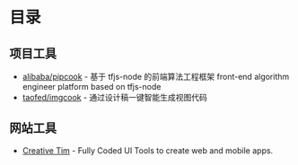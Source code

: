 # 目录

## 项目工具

- [alibaba/pipcook](https://github.com/alibaba/pipcook) - 基于 tfjs-node 的前端算法工程框架 front-end algorithm engineer platform based on tfjs-node
- [taofed/imgcook](https://github.com/taofed/imgcook) - 通过设计稿一键智能生成视图代码


## 网站工具

- [Creative Tim](https://www.creative-tim.com/) - Fully Coded UI Tools to create web and mobile apps.
